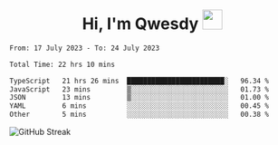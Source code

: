 
<h1 align="center"><b>Hi, I'm Qwesdy </b><img src="https://media.giphy.com/media/hvRJCLFzcasrR4ia7z/giphy.gif" width="35"></h1>



<!--
**Qwesdy/qwesdy** is a ✨ _special_ ✨ repository because its `README.md` (this file) appears on your GitHub profile.

Here are some ideas to get you started:

- 🔭 I’m currently working on ...
- 🌱 I’m currently learning ...
- 👯 I’m looking to collaborate on ...
- 🤔 I’m looking for help with ...
- 💬 Ask me about ...
- 📫 How to reach me: ...
- 😄 Pronouns: ...
- ⚡ Fun fact: ...

-------
-->


<!--START_SECTION:waka-->

```txt
From: 17 July 2023 - To: 24 July 2023

Total Time: 22 hrs 10 mins

TypeScript   21 hrs 26 mins  ████████████████████████░   96.34 %
JavaScript   23 mins         ▒░░░░░░░░░░░░░░░░░░░░░░░░   01.73 %
JSON         13 mins         ▒░░░░░░░░░░░░░░░░░░░░░░░░   01.00 %
YAML         6 mins          ░░░░░░░░░░░░░░░░░░░░░░░░░   00.45 %
Other        5 mins          ░░░░░░░░░░░░░░░░░░░░░░░░░   00.38 %
```

<!--END_SECTION:waka-->

![GitHub Streak](https://streak-stats.demolab.com?user=Qwesdy&theme=dark&hide_border=true)

